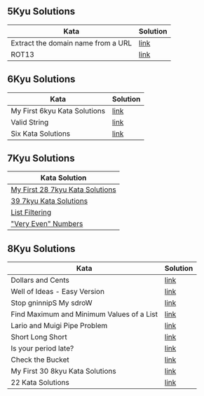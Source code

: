 ## 5Kyu Solutions
 | Kata                               | Solution                                            |
|------------------------------------|-----------------------------------------------------|
| Extract the domain name from a URL | [link](/5kyu/Extract-the-domain-name-from-a-URL.py) |
| ROT13                              | [link](/5kyu/ROT13.py)                              |

## 6Kyu Solutions
 | Kata                         | Solution                                      |
|------------------------------|-----------------------------------------------|
| My First 6kyu Kata Solutions | [link](/6kyu/My-First-6kyu-Kata-Solutions.py) |
| Valid String                 | [link](/6kyu/Valid_String.py)                 |
| Six Kata Solutions           | [link](/6kyu/6kyu-Kata-Solutions.py)          |

## 7Kyu Solutions
 | Kata Solution                                                            |
|--------------------------------------------------------------------------|
 | [My First 28 7kyu Kata Solutions](/7kyu/My-First-7kyu-Kata-Solutions.py) |                                                                             
 | [39 7kyu Kata Solutions](/7kyu/7kyu-Kata-Solutions.py)                   |                                                                             
 | [List Filtering ](/7kyu/List_Filtering/list_filtering.py)                | 
| ["Very Even" Numbers](/7kyu/Very_Even_Numbers/very_even_numbers.py)      | 

## 8Kyu Solutions
 | Kata                                      | Solution                                                   |
|-------------------------------------------|------------------------------------------------------------|
| Dollars and Cents                         | [link](/8kyu/Dollars-and-Cents.py)                         |
| Well of Ideas - Easy Version              | [link](/8kyu/Well-of-Ideas-Easy-Version.py)                |
| Stop gninnipS My sdroW                    | [link](/8kyu/Stop-gninnipS-My-sdroW.py)                    |
| Find Maximum and Minimum Values of a List | [link](/8kyu/Find-Maximum-and-Minimun-Values-of-a-List.py) |
| Lario and Muigi Pipe Problem              | [link](/8kyu/Lario-and-Muigi-Pipe-Problem.py)              |
| Short Long Short                          | [link](/8kyu/Short-Long-Short.py)                          |
| Is your period late?                      | [link](/8kyu/Is-your-period-late.py)                       |
| Check the Bucket                          | [link](/8kyu/Check-the-Bucket.py)                          |
| My First 30 8kyu Kata Solutions           | [link](/8kyu/My-First-30-8kyu-Kata-Solutions.py)           |
| 22 Kata Solutions                         | [link](/8kyu/8kyu-Kata-Solutions.py)                       |